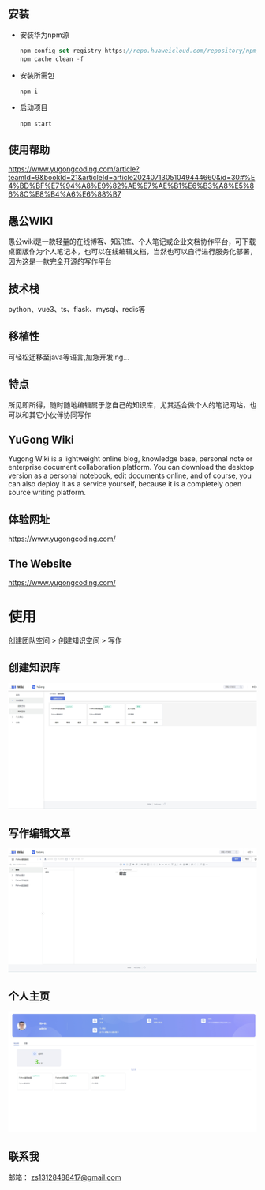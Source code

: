 
## 安装

* 安装华为npm源

  ```js
  npm config set registry https://repo.huaweicloud.com/repository/npm/
  npm cache clean -f
  ```
* 安装所需包

  `npm i`
* 启动项目

  `npm start`

## 使用帮助

https://www.yugongcoding.com/article?teamId=9&bookId=21&articleId=article20240713051049444660&id=30#%E4%BD%BF%E7%94%A8%E9%82%AE%E7%AE%B1%E6%B3%A8%E5%86%8C%E8%B4%A6%E6%88%B7

## 愚公WIKI

愚公wiki是一款轻量的在线博客、知识库、个人笔记或企业文档协作平台，可下载桌面版作为个人笔记本，也可以在线编辑文档，当然也可以自行进行服务化部署，因为这是一款完全开源的写作平台

## 技术栈

python、vue3、ts、flask、mysql、redis等

## 移植性

可轻松迁移至java等语言,加急开发ing...

## 特点

所见即所得，随时随地编辑属于您自己的知识库，尤其适合做个人的笔记网站，也可以和其它小伙伴协同写作

## YuGong Wiki

Yugong Wiki is a lightweight online blog, knowledge base, personal note or enterprise document collaboration platform. You can download the desktop version as a personal notebook, edit documents online, and of course, you can also deploy it as a service yourself, because it is a completely open source writing platform.

## 体验网址

https://www.yugongcoding.com/

## The Website

https://www.yugongcoding.com/

# 使用

创建团队空间 > 创建知识空间 > 写作

## 创建知识库

![image](https://github.com/yugongcoding/yugong_wiki/blob/main/1.png)

## 写作编辑文章

![image](https://github.com/yugongcoding/yugong_wiki/blob/main/2.png)

## 个人主页

![image](https://github.com/yugongcoding/yugong_wiki/blob/main/3.png)

## 联系我

邮箱： zs13128488417@gmail.com
